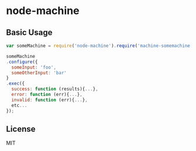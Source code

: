 # node-machine


## Basic Usage

```js
var someMachine = require('node-machine').require('machine-somemachine');

someMachine
.configure({
  someInput: 'foo',
  someOtherInput: 'bar'
}
.exec({
  success: function (results){...},
  error: function (err){...},
  invalid: function (err){...},
  etc...
});
```


## License

MIT
